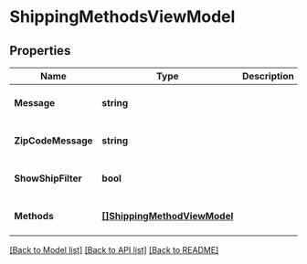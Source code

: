 # ShippingMethodsViewModel

## Properties
Name | Type | Description | Notes
------------ | ------------- | ------------- | -------------
**Message** | **string** |  | [optional] [default to null]
**ZipCodeMessage** | **string** |  | [optional] [default to null]
**ShowShipFilter** | **bool** |  | [optional] [default to null]
**Methods** | [**[]ShippingMethodViewModel**](ShippingMethodViewModel.md) |  | [optional] [default to null]

[[Back to Model list]](../README.md#documentation-for-models) [[Back to API list]](../README.md#documentation-for-api-endpoints) [[Back to README]](../README.md)


